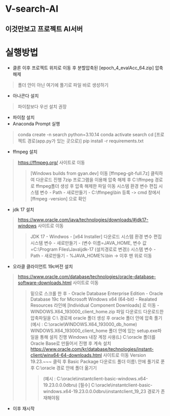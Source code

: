 # V-search-AI
 이것만보고 프로젝트 AI서버
---
# 실행방법
+ 클론 이후 프로젝트 위치로 이동 후 분할압축된 [epoch_4_evalAcc_64.zip] 압축해제
> 폴더 안이 아닌 여기에 풀기로 파일 바로 생성하기
+ 아나콘다 설치
> 파이참보다 우선 설치 권장
+ 파이참 설치
+ Anaconda Prompt 실행
> conda create -n search python=3.10.14
> conda activate search
> cd [프로젝트 경로(app.py가 있는 곳으로)]
> pip install -r requirements.txt

+ ffmpeg 설치
> <https://ffmpeg.org/> 사이트로 이동
>> [Windows builds from gyan.dev] 이동
>> [ffmpeg-git-full.7z] 클릭하여 다운로드 진행
> 7zip 프로그램을 이용해 압축 해제 후 C:\ffmpeg 경로로 ffmpeg폴더 생성 후 압축 해제한 파일 이동
> 시스템 환경 변수 편집
>> 시스템 변수 - Path - 새로만들기 - C:\ffmpeg\bin 등록 -> cmd 창에서 [ffmpeg -version] 으로 확인

+ jdk 17 설치
> <https://www.oracle.com/java/technologies/downloads/#jdk17-windows> 사이트로 이동
>> JDK 17 - Windwos - [x64 Installer] 다운로드
> 시스템 환경 변수 편집
>> 시스템 변수 - 새로만들기 - (변수 이름=JAVA_HOME, 변수 값=C:\Program Files\Java\jdk-17 (설치경로로 변경))
>> 시스템 변수 - Path - 새로만들기 - %JAVA_HOME%\bin -> 이후 맨 위로 이동

+ 오라클 클라이언트 19c버전 설치
> <https://www.oracle.com/database/technologies/oracle-database-software-downloads.html> 사이트로 이동
>> 밑으로 스크롤 한 후 - Oracle Database Enterprise Edition - Oracle Database 19c for Microsoft Windows x64 (64-bit) - Realated Resources 라인에 [Individual Component Downloads] 로 이동 -  WINDOWS.X64_193000_client_home.zip 파일 다운로드
> 다운로드한 압축파일을 C:\ 경로에 oracle 폴더 생성 후 oracle 폴더 안에 압축 풀기
>> (예시 : C:\oracle\WINDOWS.X64_193000_db_home)
> WINDOWS.X64_193000_client_home 폴더 안에 있는 setup.exe파일을 통해 설치 진행
>> Windows 내장 계정 사용(L)
>> C:\oracle 폴더를 Oracle Base로 만들어서 진행 후 계속 설치
> <https://www.oracle.com/kr/database/technologies/instant-client/winx64-64-downloads.html> 사이트로 이동
>> Version 19.23.~~~ 클릭 후 Basic Package 다운로드
>> 폴더 이름\ 안에 풀기로 푼 후 C:\oracle 경로 안에 폴더 옮기기
>>> (예시 : C:\oracle\instantclient-basic-windows.x64-19.23.0.0.0dbru)
>>> [필수] C:\oracle\instantclient-basic-windows.x64-19.23.0.0.0dbru\instantclient_19_23 경로가 존재해야됨
+ 이후 재시작
